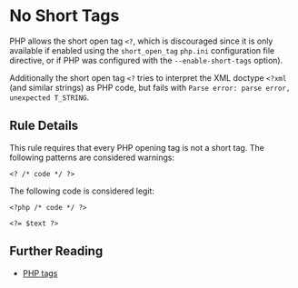 <!-- PHP Manual -->
# No Short Tags

PHP allows the short open tag `<?`, which is discouraged since it is only available if enabled using the `short_open_tag` `php.ini` configuration file directive, or if PHP was configured with the `--enable-short-tags` option).

Additionally the short open tag `<?` tries to interpret the XML doctype `<?xml` (and similar strings) as PHP code, but fails with `Parse error: parse error, unexpected T_STRING`.

## Rule Details

This rule requires that every PHP opening tag is not a short tag. The following patterns are considered warnings:

```
<? /* code */ ?>
```

The following code is considered legit:

```
<?php /* code */ ?>
```

```
<?= $text ?>
```
<!--
### Options

## When Not To Use It

This is not checked by PHP but will lead to bugs.
-->

## Further Reading

* [PHP tags](http://php.net/language.basic-syntax.phptags)
